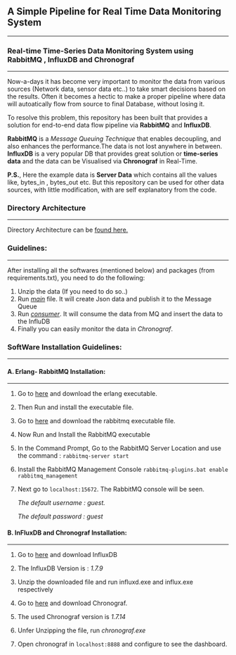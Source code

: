 ## A Simple Pipeline for Real Time Data Monitoring System
----------------------------------------------------------
### Real-time Time-Series Data Monitoring System using RabbitMQ , InfluxDB and Chronograf
------------------------------------------------------------------------------------------------


Now-a-days it has become very important to monitor the data from various sources (Network data, sensor data etc..) to take smart decisions based on the results. Often it becomes a hectic to make a proper pipeline where data will autoatically flow from source to final Database, without losing it.

To resolve this problem, this repository has been built that provides a solution for end-to-end data flow pipeline via **RabbitMQ** and **InfluxDB**. 

**RabbitMQ** is a *Message Queuing Technique* that enables decoupling, and also enhances the performance.The data is not lost anywhere in between. **InfluxDB** is a very popular DB that provides great solution or **time-series data** and the data can be Visualised via **Chronograf** in Real-Time.

**P.S.**, Here the example data is **Server Data** which contains all the values like, bytes_in , bytes_out etc. But this repository can be used for other data sources, with little modification, with are self explanatory from the code.

### Directory Architecture
--------------------
Directory Architecture can be [found here.](https://github.com/Niloy-Chakraborty/Real-Time-Data-Monitoring-System/blob/master/Directory%20Architecture.txt)

### Guidelines:
---------------------
After installing all the softwares (mentioned below) and packages (from requirements.txt), you need to do the following:
1) Unzip the data (If you need to do so..)
2) Run *[main](https://github.com/Niloy-Chakraborty/Real-Time-Data-Monitoring-System/blob/master/main.py)* file. It will create Json data and publish it to the Message Queue
3) Run *[consumer](https://github.com/Niloy-Chakraborty/Real-Time-Data-Monitoring-System/blob/master/Consumer.py)*. It will consume the data from MQ and insert the data to the InfluDB
4) Finally you can easily monitor the data in *Chronograf*.


### SoftWare Installation Guidelines:
------------------------------------

#### A. Erlang- RabbitMQ Installation: 
-------------------------------


1) Go to [here](https://www.erlang.org/downloads) and download the erlang executable.

2) Then Run and install the executable file.

3) Go to [here](https://www.rabbitmq.com/download.html) and download the rabbitmq executable file.

4) Now Run and Install the RabbitMQ executable

5) In the Command Prompt, Go to the RabbitMQ Server Location and use the command :
   `rabbitmq-server start`

6) Install the RabbitMQ Management Console
   `rabbitmq-plugins.bat enable rabbitmq_management`

7) Next go to `localhost:15672`. The RabbitMQ console will be seen. 

   *The default username : guest.*
   
   *The default password : guest*




#### B. InFluxDB and Chronograf Installation:
-------------------------

1) Go to [here](https://portal.influxdata.com/downloads/) and download InfluxDB

2) The InfluxDB Version is : *1.7.9*

3) Unzip the downloaded file and run influxd.exe and influx.exe respectively

4) Go to [here](https://portal.influxdata.com/downloads/) and download Chronograf.

5) The used Chronograf version is *1.7.14*

6) Unfer Unzipping the file, run *chronograf.exe*

7) Open chronograf in `localhost:8888` and configure to see the dashboard. 

